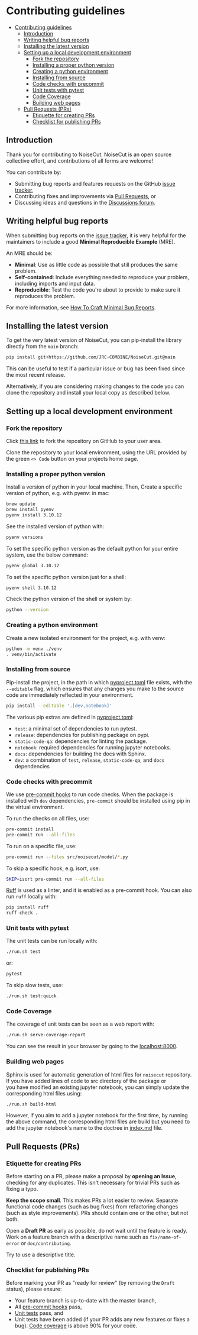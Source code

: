 # Contributing guidelines

- [Contributing guidelines](#contributing-guidelines)
  - [Introduction](#introduction)
  - [Writing helpful bug reports](#writing-helpful-bug-reports)
  - [Installing the latest version](#installing-the-latest-version)
  - [Setting up a local development environment](#setting-up-a-local-development-environment)
    - [Fork the repository](#fork-the-repository)
    - [Installing a proper python version](#installing-a-proper-python-version)
    - [Creating a python environment](#creating-a-python-environment)
    - [Installing from source](#installing-from-source)
    - [Code checks with precommit](#code-checks-with-precommit)
    - [Unit tests with pytest](#unit-tests-with-pytest)
    - [Code Coverage](#code-coverage)
    - [Building web pages](#building-web-pages)
  - [Pull Requests (PRs)](#pull-requests-prs)
    - [Etiquette for creating PRs](#etiquette-for-creating-prs)
    - [Checklist for publishing PRs](#checklist-for-publishing-prs)

## Introduction
Thank you for contributing to NoiseCut. NoiseCut is an open source collective effort,
and contributions of all forms are welcome!

You can contribute by:

- Submitting bug reports and features requests on the GitHub [issue
  tracker][issues],
- Contributing fixes and improvements via [Pull Requests][pulls], or
- Discussing ideas and questions in the [Discussions forum][discussions].

[issues]: https://github.com/JRC-COMBINE/NoiseCut/issues
[pulls]: https://github.com/JRC-COMBINE/NoiseCut/pulls
[discussions]: https://github.com/JRC-COMBINE/NoiseCut/discussions
[pyproject]: https://github.com/JRC-COMBINE/NoiseCut/blob/main/pyproject.toml

## Writing helpful bug reports

When submitting bug reports on the [issue tracker][issues], it is very helpful
for the maintainers to include a good **Minimal Reproducible Example** (MRE).

An MRE should be:

- **Minimal**: Use as little code as possible that still produces the same
  problem.
- **Self-contained**: Include everything needed to reproduce your problem,
  including imports and input data.
- **Reproducible**: Test the code you're about to provide to make sure it
  reproduces the problem.

For more information, see [How To Craft Minimal Bug
Reports](https://matthewrocklin.com/minimal-bug-reports).

## Installing the latest version

To get the very latest version of NoiseCut, you can pip-install the library directly
from the `main` branch:

```bash
pip install git+https://github.com/JRC-COMBINE/NoiseCut.git@main
```

This can be useful to test if a particular issue or bug has been fixed since the
most recent release.

Alternatively, if you are considering making changes to the code you can clone
the repository and install your local copy as described below.

## Setting up a local development environment

### Fork the repository

Click [this link](https://github.com/JRC-COMBINE/NoiseCut/fork) to fork the
repository on GitHub to your user area.

Clone the repository to your local environment, using the URL provided by the
green `<> Code` button on your projects home page.

### Installing a proper python version

Install a version of python in your local machine. Then, Create a specific version of python, e.g. with pyenv:
in mac:
```bash
brew update
brew install pyenv
pyenv install 3.10.12
```
See the installed version of python with:
```bash
pyenv versions
```
To set the specific python version as the default python for your entire system, use the below command:
```bash
pyenv global 3.10.12
```
To set the specific python version just for a shell:
```bash
pyenv shell 3.10.12
```
Check the python version of the shell or system by:
```bash
python --version
```

### Creating a python environment

Create a new isolated environment for the project, e.g. with venv:

```bash
python -m venv ./venv
. venv/bin/activate
```

### Installing from source

Pip-install the project, in the path in which [pyproject.toml][pyproject]
file exists, with the `--editable` flag, which ensures that any
changes you make to the source code are immediately reflected in your
environment.

```bash
pip install --editable '.[dev,notebook]'
```

The various pip extras are defined in [pyproject.toml][pyproject]:

- `test`: a minimal set of dependencies to run pytest.
- `release`: dependencies for publishing package on pypi.
- `static-code-qa`: dependencies for linting the package.
- `notebook`: required dependencies for running jupyter notebooks.
- `docs`: dependencies for building the docs with Sphinx.
- `dev`: a combination of `test`, `release`, `static-code-qa`, and `docs` dependencies

### Code checks with precommit

We use [pre-commit hooks](https://pre-commit.com/#install) to run code checks. When the package is installed with `dev` dependencies, `pre-commit` should be installed using pip in the virtual environment.

To run the checks on all files, use:

```bash
pre-commit install
pre-commit run --all-files
```
To run on a specific file, use:
```bash
pre-commit run --files src/noisecut/model/*.py
```

To skip a specific hook, e.g. isort, use:
```bash
SKIP=isort pre-commit run --all-files
```

[Ruff](https://beta.ruff.rs/docs/) is used as a linter, and it is enabled as a
pre-commit hook. You can also run `ruff` locally with:

```bash
pip install ruff
ruff check .
```

### Unit tests with pytest

The unit tests can be run locally with:

```bash
./run.sh test
```

or:

```bash
pytest
```

To skip slow tests, use:

```bash
./run.sh test:quick
```

### Code Coverage

The coverage of unit tests can be seen as a web report with:

```bash
./run.sh serve-coverage-report
```

You can see the result in your browser by going to the [localhost:8000](http://localhost:8000).

### Building web pages

Sphinx is used for automatic generation of html files for `noisecut`
repository. If you have added lines of code to src directory of the package or  
you have modified an existing jupyter notebook, you can simply update the
corresponding html files using:

```bash
./run.sh build-html
```

However, if you aim to add a jupyter notebook for the first time, by running
the above command, the corresponding html files are build but you need to
add the jupyter notebook's name to the doctree in [index.md](docs/index.md)
file.

## Pull Requests (PRs)

### Etiquette for creating PRs

Before starting on a PR, please make a proposal by **opening an Issue**, checking for any duplicates. This isn't necessary for trivial PRs such as fixing a typo.

**Keep the scope small**. This makes PRs a lot easier to review. Separate functional code changes (such as bug fixes) from refactoring changes (such as style improvements). PRs should contain one or the other, but not both.

Open a **Draft PR** as early as possible, do not wait until the feature is ready. Work on a feature branch with a descriptive name such as `fix/name-of-error` or `doc/contributing`.

Try to use a descriptive title.

### Checklist for publishing PRs

Before marking your PR as "ready for review" (by removing the `Draft` status),
please ensure:

- Your feature branch is up-to-date with the master branch,
- All [pre-commit hooks](#code-checks-with-precommit) pass,
- [Unit tests](#unit-tests-with-pytest) pass, and
- Unit tests have been added (if your PR adds any new features or fixes a bug). [Code coverage](#code-coverage) is above 90% for your code.

